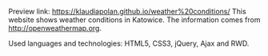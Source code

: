 Preview link: https://klaudiapolan.github.io/weather%20conditions/
This website shows weather conditions in Katowice.
The information comes from http://openweathermap.org.

Used languages and technologies: HTML5, CSS3, jQuery, Ajax and RWD.
